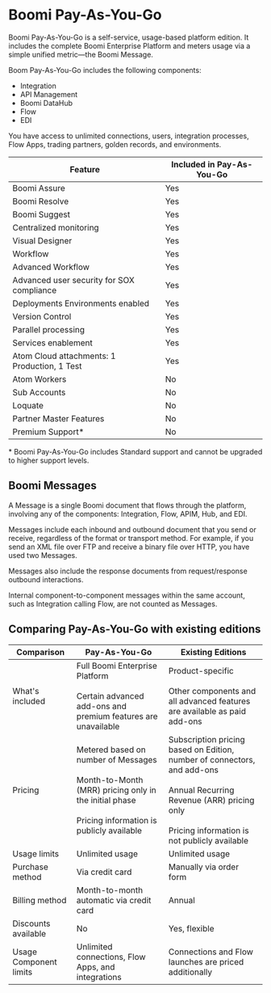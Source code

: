 # Boomi Pay-As-You-Go

<head>
  <meta name="guidename" content="Platform"/>
  <meta name="context" content="GUID-d9f80432-a9de-4717-a7cf-4c9e3ea786c5"/>
</head>


Boomi Pay-As-You-Go is a self-service, usage-based platform edition. It includes the complete Boomi Enterprise Platform and meters usage via a simple unified metric—the Boomi Message.

Boom Pay-As-You-Go includes the following components:

- Integration
- API Management
- Boomi DataHub
- Flow
- EDI

You have access to unlimited connections, users, integration processes, Flow Apps, trading partners, golden records, and environments.

| Feature | Included in Pay-As-You-Go |
| --- | --- |
| Boomi Assure | Yes |
| Boomi Resolve | Yes |
| Boomi Suggest | Yes |
| Centralized monitoring | Yes |
| Visual Designer | Yes |
| Workflow | Yes |
| Advanced Workflow | Yes |
| Advanced user security for SOX compliance | Yes |
| Deployments Environments enabled | Yes |
| Version Control | Yes |
| Parallel processing | Yes |
| Services enablement | Yes |
| Atom Cloud attachments: 1 Production, 1 Test | Yes |
| Atom Workers | No |
| Sub Accounts | No |
| Loquate | No |
| Partner Master Features | No |
| Premium Support\* | No |

\* Boomi Pay-As-You-Go includes Standard support and cannot be upgraded to higher support levels.

## Boomi Messages

A Message is a single Boomi document that flows through the platform, involving any of the components: Integration, Flow, APIM, Hub, and EDI.

Messages include each inbound and outbound document that you send or receive, regardless of the format or transport method. For example, if you send an XML file over FTP and receive a binary file over HTTP, you have used two Messages.

Messages also include the response documents from request/response outbound interactions.

Internal component-to-component messages within the same account, such as Integration calling Flow, are not counted as Messages.

## Comparing Pay-As-You-Go with existing editions

| Comparison | Pay-As-You-Go | Existing Editions |
| --- | --- | --- |
| What's included | Full Boomi Enterprise Platform<br /><br />Certain advanced add-ons and premium features are unavailable | Product-specific<br /><br />Other components and all advanced features are available as paid add-ons |
| Pricing | Metered based on number of Messages<br /><br />Month-to-Month \(MRR\) pricing only in the initial phase<br /><br />Pricing information is publicly available | Subscription pricing based on Edition, number of connectors, and add-ons<br /><br />Annual Recurring Revenue \(ARR\) pricing only<br /><br />Pricing information is not publicly available |
| Usage limits | Unlimited usage | Unlimited usage |
| Purchase method | Via credit card | Manually via order form |
| Billing method  | Month-to-month automatic via credit card | Annual |
| Discounts available | No | Yes, flexible |
| Usage Component limits| Unlimited connections, Flow Apps, and integrations | Connections and Flow launches are priced additionally  |

